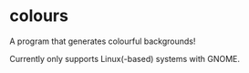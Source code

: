 # colours
A program that generates colourful backgrounds!

Currently only supports Linux(-based) systems with GNOME.
